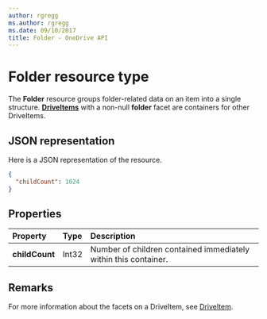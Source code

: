 ```yaml
---
author: rgregg
ms.author: rgregg
ms.date: 09/10/2017
title: Folder - OneDrive API
---
```

# Folder resource type

The **Folder** resource groups folder-related data on an item into a single structure. 
[**DriveItems**](driveitem.md) with a non-null **folder** facet are containers for other DriveItems.

## JSON representation

Here is a JSON representation of the resource.

<!-- {
  "blockType": "resource",
  "optionalProperties": [

  ],
  "@odata.type": "oneDrive.folder"
}-->

```json
{
  "childCount": 1024
}
```

## Properties

| Property       | Type           | Description
|:---------------|:---------------|:-------------------------------------------
| **childCount** | Int32          | Number of children contained immediately within this container.

## Remarks 

For more information about the facets on a DriveItem, see [DriveItem][].

[DriveItem]: driveItem.md

<!-- {
  "type": "#page.annotation",
  "description": "The Folder facet describes properties of a folder",
  "keywords": "folder,item,facet",
  "section": "documentation",
  "tocPath": "Facets/Folder"
} -->
